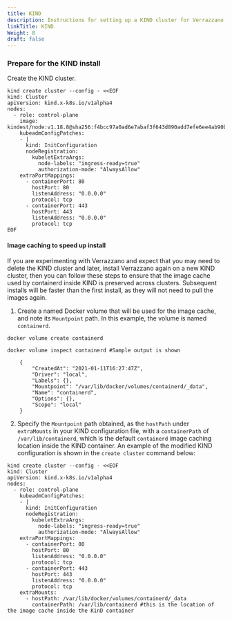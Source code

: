 ```yaml
---
title: KIND
description: Instructions for setting up a KIND cluster for Verrazzano
linkTitle: KIND
Weight: 8
draft: false
---
```


### Prepare for the KIND install


Create the KIND cluster.

```shell
kind create cluster --config - <<EOF
kind: Cluster
apiVersion: kind.x-k8s.io/v1alpha4
nodes:
  - role: control-plane
    image: kindest/node:v1.18.8@sha256:f4bcc97a0ad6e7abaf3f643d890add7efe6ee4ab90baeb374b4f41a4c95567eb
    kubeadmConfigPatches:
    - |
      kind: InitConfiguration
      nodeRegistration:
        kubeletExtraArgs:
          node-labels: "ingress-ready=true"
          authorization-mode: "AlwaysAllow"
    extraPortMappings:
      - containerPort: 80
        hostPort: 80
        listenAddress: "0.0.0.0"
        protocol: tcp
      - containerPort: 443
        hostPort: 443
        listenAddress: "0.0.0.0"
        protocol: tcp
EOF
```

#### Image caching to speed up install

If you are experimenting with Verrazzano and expect that you may need to delete the KIND cluster and later, install Verrazzano again on a new KIND cluster, then you can follow these steps to ensure that the image cache used by containerd inside KIND is preserved across clusters. Subsequent installs will be faster than the first install, as they will not need to pull the images again.

1. Create a named Docker volume that will be used for the image cache, and note its ```Mountpoint``` path. In this example, the volume is named ```containerd```.  

```shell
docker volume create containerd
 
docker volume inspect containerd #Sample output is shown
 
    {
        "CreatedAt": "2021-01-11T16:27:47Z",
        "Driver": "local",
        "Labels": {},
        "Mountpoint": "/var/lib/docker/volumes/containerd/_data",
        "Name": "containerd",
        "Options": {},
        "Scope": "local"
    }
```

2. Specify the ```Mountpoint``` path obtained, as the ```hostPath``` under ```extraMounts``` in your KIND configuration file, with a ```containerPath``` of ```/var/lib/containerd```, which is the default ```containerd``` image caching location inside the KIND container. An example of the modified KIND configuration is shown in the ```create cluster``` command below:

```shell
kind create cluster --config - <<EOF
kind: Cluster
apiVersion: kind.x-k8s.io/v1alpha4
nodes:
  - role: control-plane
    kubeadmConfigPatches:
    - |
      kind: InitConfiguration
      nodeRegistration:
        kubeletExtraArgs:
          node-labels: "ingress-ready=true"
          authorization-mode: "AlwaysAllow"
    extraPortMappings:
      - containerPort: 80
        hostPort: 80
        listenAddress: "0.0.0.0"
        protocol: tcp
      - containerPort: 443
        hostPort: 443
        listenAddress: "0.0.0.0"
        protocol: tcp
    extraMounts:
      - hostPath: /var/lib/docker/volumes/containerd/_data
        containerPath: /var/lib/containerd #this is the location of the image cache inside the KinD container

```


